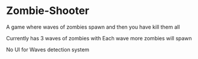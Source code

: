 # Zombie-Shooter

A game where waves of zombies spawn and then you have kill them all

Currently has 3 waves of zombies
with Each wave more zombies will spawn

No UI for Waves detection system

